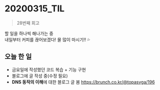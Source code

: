 # 20200315_TIL

> 28번째 회고

할 일을 하나씩 해나가는 중  
내일부터 커피를 끊어보겠다! 물 많이 마시기!! :sweat_drops:

## 오늘 한 일

- 금요일에 작성했던 코드 복습 + 기능 구현
- 블로그에 글 작성 중(수정 필요)
- **DNS 동작의 이해**에 대한 블로그 글 봄 
  https://brunch.co.kr/@topasvga/196